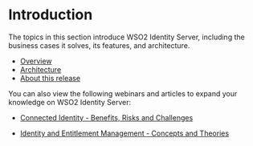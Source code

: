 # Introduction

The topics in this section introduce WSO2 Identity Server, including the
business cases it solves, its features, and architecture.

-   [Overview](_Overview_)
-   [Architecture](_Architecture_)
-   [About this release](_About_this_release_)

You can also view the following webinars and articles to expand your
knowledge on WSO2 Identity Server:

-   [Connected Identity - Benefits, Risks and
    Challenges](http://wso2.com/library/webinars/2015/05/connected-identity-benefits-risks-and-challenges/)

-   [Identity and Entitlement Management - Concepts and
    Theories](http://wso2.com/library/webinars/2014/05/identity-and-entitlement-management-concepts-and-theories/)

  
